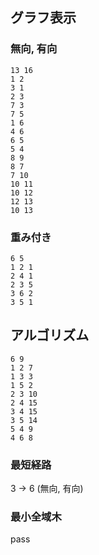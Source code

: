 ## グラフ表示
### 無向, 有向
```
13 16
1 2
3 1
2 3
7 3
7 5
1 6
4 6
6 5
5 4
8 9
8 7
7 10
10 11
10 12
12 13
10 13
```
### 重み付き
```
6 5
1 2 1
2 4 1
2 3 5
3 6 2
3 5 1
```

## アルゴリズム
```
6 9
1 2 7
1 3 3
1 5 2
2 3 10
2 4 15
3 4 15
3 5 14
5 4 9
4 6 8
```

### 最短経路
3 -> 6 (無向, 有向)

### 最小全域木
pass